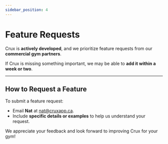 ```yaml
---
sidebar_position: 4
---
```


# Feature Requests

Crux is **actively developed**, and we prioritize feature requests from our **commercial gym partners**.

If Crux is missing something important, we may be able to **add it within a week or two**.

---

## How to Request a Feature

To submit a feature request:
- Email **Nat** at [nat@cruxapp.ca](mailto:nat@cruxapp.ca).
- Include **specific details or examples** to help us understand your request.

We appreciate your feedback and look forward to improving Crux for your gym!
